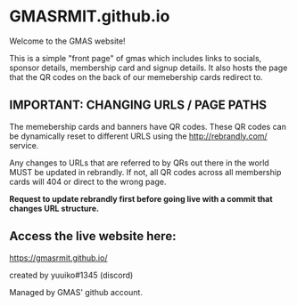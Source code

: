 # GMASRMIT.github.io

Welcome to the GMAS website!

This is a simple "front page" of gmas which includes links to socials, sponsor details, membership card and signup details.
It also hosts the page that the QR codes on the back of our memebership cards redirect to.

**IMPORTANT: CHANGING URLS / PAGE PATHS**
-
The memebership cards and banners have QR codes.
These QR codes can be dynamically reset to different URLS using the http://rebrandly.com/ service.

Any changes to URLs that are referred to by QRs out there in the world MUST be updated in rebrandly.
If not, all QR codes across all membership cards will 404 or direct to the wrong page.

**Request to update rebrandly first before going live with a commit that changes URL structure.**

Access the live website here:
-
https://gmasrmit.github.io/


created by yuuiko#1345 (discord)

Managed by GMAS' github account.
